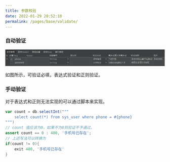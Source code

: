 ```yaml
---
title: 参数校验
date: 2022-01-29 20:52:10
permalink: /pages/base/validate/
---
```



### 自动验证
![验证](../../.vuepress/public/images/validate.png "参数验证")

如图所示，可验证必填，表达式验证和正则验证。

### 手动验证

对于表达式和正则无法实现的可以通过脚本来实现。
```groovy
var count = db.selectInt("""
    select count(*) from sys_user where phone = #{phone}
""")
// count 值应该为0，如果不为0则验证不予通过。
assert count == 0 : 400, '手机号已存在';
// 上述写法可以转换为
if(count != 0){
    exit 400, '手机号已存在'
}
```